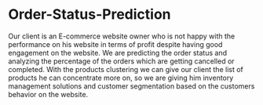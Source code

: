 # Order-Status-Prediction
Our client is an E-commerce website owner who is not happy with the performance  on his website in terms of profit despite having good engagement on the website. We are predicting the order status and analyzing the percentage of the orders which  are getting cancelled or completed. With the products clustering we can give our client the list  of products he can concentrate more on, so we are giving him inventory management solutions  and customer segmentation based on the customers behavior on the website. 
